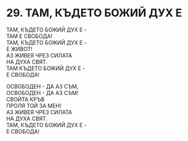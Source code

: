 # 29. ТАМ, КЪДЕТО БОЖИЙ ДУХ Е  
  
ТАМ, КЪДЕТО БОЖИЙ ДУХ Е -  
ТАМ Е СВОБОДА!  
ТАМ, КЪДЕТО БОЖИЙ ДУХ Е -  
Е ЖИВОТ!  
АЗ ЖИВЕЯ ЧРЕЗ СИЛАТА  
НА ДУХА СВЯТ.  
ТАМ КЪДЕТО БОЖИЙ ДУХ Е -  
Е СВОБОДА!  
  
ОСВОБОДЕН - ДА АЗ СЪМ,  
ОСВОБОДЕН - ДА АЗ СЪМ!  
СВОЙТА КРЪВ  
ПРОЛЯ ТОЙ ЗА МЕН!  
АЗ ЖИВЕЯ ЧРЕЗ СИЛАТА  
НА ДУХА СВЯТ.  
ТАМ, КЪДЕТО БОЖИЙ ДУХ Е -  
Е СВОБОДА!  


<DownloadsButton pdf="/pdf/29-tam-kydeto-bozhij-duh-e.pdf" />

